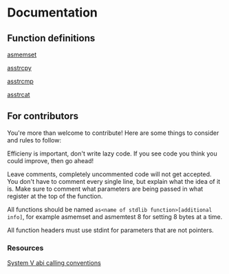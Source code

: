 # Documentation

## Function definitions

[asmemset](string/asmemset/README.md)

[asstrcpy](string/asstrcpy/README.md)

[asstrcmp](string/asstrcmp/README.md)

[asstrcat](string/asstrcat/README.md)

## For contributors

You're more than welcome to contribute! Here are some things to consider and rules to follow:

Efficieny is important, don't write lazy code. If you see code you think you could improve, then go ahead!

Leave comments, completely uncommented code will not get accepted. You don't have to comment every single line, but explain what the idea of it is. Make sure to comment what parameters are being passed in what register at the top of the function.

All functions should be named `as<name of stdlib function>[additional info]`, for example asmemset and asmemtest 8 for setting 8 bytes at a time.

All function headers must use stdint for parameters that are not pointers.

### Resources

[System V abi calling conventions](https://wiki.osdev.org/Calling_Conventions)
